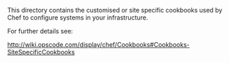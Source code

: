 This directory contains the customised or site specific cookbooks used by Chef to configure systems in your infrastructure.

For further details see:

http://wiki.opscode.com/display/chef/Cookbooks#Cookbooks-SiteSpecificCookbooks
